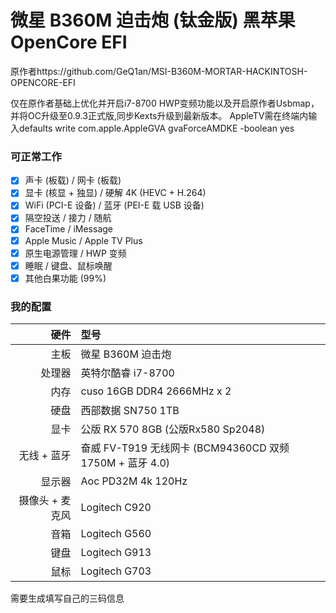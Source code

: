 # 微星 B360M 迫击炮 (钛金版) 黑苹果 OpenCore EFI
原作者https://github.com/GeQ1an/MSI-B360M-MORTAR-HACKINTOSH-OPENCORE-EFI

仅在原作者基础上优化并开启i7-8700 HWP变频功能以及开启原作者Usbmap，并将OC升级至0.9.3正式版,同步Kexts升级到最新版本。
AppleTV需在终端内输入defaults write com.apple.AppleGVA gvaForceAMDKE -boolean yes


### 可正常工作
- [x] 声卡 (板载) / 网卡 (板载)
- [x] 显卡 (核显 + 独显) / 硬解 4K (HEVC + H.264)
- [x] WiFi (PCI-E 设备) / 蓝牙 (PEI-E 载 USB 设备)
- [x] 隔空投送 / 接力 / 随航
- [x] FaceTime / iMessage
- [x] Apple Music / Apple TV Plus
- [x] 原生电源管理 / HWP 变频
- [x] 睡眠 / 键盘、鼠标唤醒
- [x] 其他白果功能 (99%)

### 我的配置

|            硬件 | 型号                                                   | 
|---------------:|:-------------------------------------------------------|
|            主板 | 微星 B360M 迫击炮                                       |
|          处理器 | 英特尔酷睿 i7-8700                                      |
|            内存 | cuso 16GB DDR4 2666MHz x 2                           |
|            硬盘 | 西部数据 SN750 1TB                                    |
|            显卡 | 公版 RX 570 8GB (公版Rx580 Sp2048)                       |
|      无线 + 蓝牙 | 奋威 FV-T919 无线网卡 (BCM94360CD 双频 1750M + 蓝牙 4.0)  |
|          显示器 | Aoc PD32M 4k 120Hz                                    |
|  摄像头 + 麦克风 | Logitech C920                                         |
|            音箱 | Logitech G560                                         |
|            键盘 | Logitech G913                                         |
|            鼠标 | Logitech G703                                         |

需要生成填写自己的三码信息
